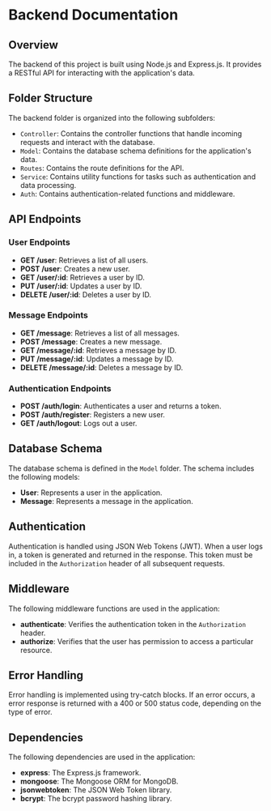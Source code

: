 

**Backend Documentation**
==========================

**Overview**
------------

The backend of this project is built using Node.js and Express.js. It provides a RESTful API for interacting with the application's data.

**Folder Structure**
-------------------

The backend folder is organized into the following subfolders:

* `Controller`: Contains the controller functions that handle incoming requests and interact with the database.
* `Model`: Contains the database schema definitions for the application's data.
* `Routes`: Contains the route definitions for the API.
* `Service`: Contains utility functions for tasks such as authentication and data processing.
* `Auth`: Contains authentication-related functions and middleware.

**API Endpoints**
-----------------

### User Endpoints

* **GET /user**: Retrieves a list of all users.
* **POST /user**: Creates a new user.
* **GET /user/:id**: Retrieves a user by ID.
* **PUT /user/:id**: Updates a user by ID.
* **DELETE /user/:id**: Deletes a user by ID.

### Message Endpoints

* **GET /message**: Retrieves a list of all messages.
* **POST /message**: Creates a new message.
* **GET /message/:id**: Retrieves a message by ID.
* **PUT /message/:id**: Updates a message by ID.
* **DELETE /message/:id**: Deletes a message by ID.

### Authentication Endpoints

* **POST /auth/login**: Authenticates a user and returns a token.
* **POST /auth/register**: Registers a new user.
* **GET /auth/logout**: Logs out a user.

**Database Schema**
-------------------

The database schema is defined in the `Model` folder. The schema includes the following models:

* **User**: Represents a user in the application.
* **Message**: Represents a message in the application.

**Authentication**
-----------------

Authentication is handled using JSON Web Tokens (JWT). When a user logs in, a token is generated and returned in the response. This token must be included in the `Authorization` header of all subsequent requests.

**Middleware**
-------------

The following middleware functions are used in the application:

* **authenticate**: Verifies the authentication token in the `Authorization` header.
* **authorize**: Verifies that the user has permission to access a particular resource.

**Error Handling**
-----------------

Error handling is implemented using try-catch blocks. If an error occurs, a error response is returned with a 400 or 500 status code, depending on the type of error.

**Dependencies**
----------------

The following dependencies are used in the application:

* **express**: The Express.js framework.
* **mongoose**: The Mongoose ORM for MongoDB.
* **jsonwebtoken**: The JSON Web Token library.
* **bcrypt**: The bcrypt password hashing library.
